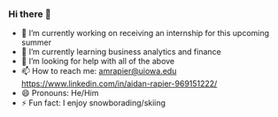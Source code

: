 ### Hi there 👋
- 🔭 I’m currently working on receiving an internship for this upcoming summer
- 🌱 I’m currently learning business analytics and finance
- 🤔 I’m looking for help with all of the above
- 📫 How to reach me: amrapier@uiowa.edu https://www.linkedin.com/in/aidan-rapier-969151222/
- 😄 Pronouns: He/Him
- ⚡ Fun fact: I enjoy snowborading/skiing

